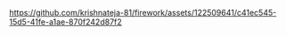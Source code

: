 

https://github.com/krishnateja-81/firework/assets/122509641/c41ec545-15d5-41fe-a1ae-870f242d87f2

